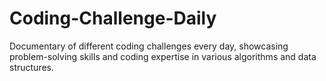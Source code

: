 # Coding-Challenge-Daily
Documentary of different coding challenges every day, showcasing problem-solving skills and coding expertise in various algorithms and data structures.
